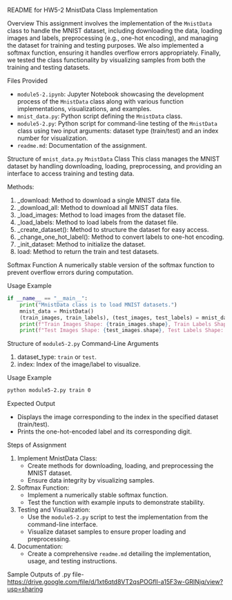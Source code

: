 README for HW5-2 MnistData Class Implementation

Overview
This assignment involves the implementation of the `MnistData` class to handle the MNIST dataset, including downloading the data, loading images and labels, preprocessing (e.g., one-hot encoding), and managing the dataset for training and testing purposes. We also implemented a softmax function, ensuring it handles overflow errors appropriately. Finally, we tested the class functionality by visualizing samples from both the training and testing datasets.

Files Provided
- `module5-2.ipynb`: Jupyter Notebook showcasing the development process of the `MnistData` class along with various function implementations, visualizations, and examples.
- `mnist_data.py`: Python script defining the `MnistData` class.
- `module5-2.py`: Python script for command-line testing of the `MnistData` class using two input arguments: dataset type (train/test) and an index number for visualization.
- `readme.md`: Documentation of the assignment.

Structure of `mnist_data.py`
`MnistData` Class
This class manages the MNIST dataset by handling downloading, loading, preprocessing, and providing an interface to access training and testing data.

Methods:
1. _download: Method to download a single MNIST data file.
2. _download_all: Method to download all MNIST data files.
3. _load_images: Method to load images from the dataset file.
4. _load_labels: Method to load labels from the dataset file.
5. _create_dataset(): Method to structure the dataset for easy access.
6. _change_one_hot_label(): Method to convert labels to one-hot encoding.
7. _init_dataset: Method to initialize the dataset.
8. load: Method to return the train and test datasets.

Softmax Function
A numerically stable version of the softmax function to prevent overflow errors during computation.

Usage Example
```python
if __name__ == "__main__":
    print("MnistData class is to load MNIST datasets.")
    mnist_data = MnistData()
    (train_images, train_labels), (test_images, test_labels) = mnist_data.load()
    print(f"Train Images Shape: {train_images.shape}, Train Labels Shape: {train_labels.shape}")
    print(f"Test Images Shape: {test_images.shape}, Test Labels Shape: {test_labels.shape}")
```

 Structure of `module5-2.py`
 Command-Line Arguments
1. dataset_type: `train` or `test`.
2. index: Index of the image/label to visualize.

 Usage Example
```bash
python module5-2.py train 0
```

 Expected Output
- Displays the image corresponding to the index in the specified dataset (train/test).
- Prints the one-hot-encoded label and its corresponding digit.

 Steps of Assignment
1. Implement MnistData Class:
   - Create methods for downloading, loading, and preprocessing the MNIST dataset.
   - Ensure data integrity by visualizing samples.
2. Softmax Function:
   - Implement a numerically stable softmax function.
   - Test the function with example inputs to demonstrate stability.
3. Testing and Visualization:
   - Use the `module5-2.py` script to test the implementation from the command-line interface.
   - Visualize dataset samples to ensure proper loading and preprocessing.
4. Documentation:
   - Create a comprehensive `readme.md` detailing the implementation, usage, and testing instructions.

Sample Outputs of .py file-
https://drive.google.com/file/d/1xt6qtd8VT2qsPOGfll-a15F3w-GRlNjq/view?usp=sharing






